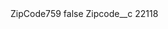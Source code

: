 <?xml version="1.0" encoding="UTF-8"?>
<CustomMetadata xmlns="http://soap.sforce.com/2006/04/metadata" xmlns:xsi="http://www.w3.org/2001/XMLSchema-instance" xmlns:xsd="http://www.w3.org/2001/XMLSchema">
    <label>ZipCode759</label>
    <protected>false</protected>
    <values>
        <field>Zipcode__c</field>
        <value xsi:type="xsd:string">22118</value>
    </values>
</CustomMetadata>
